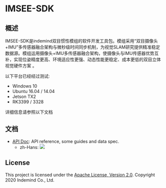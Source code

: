 ﻿# IMSEE-SDK

## 概述

IMSEE-SDK是indemind双目惯性模组的软件开发工具包。模组采用“双目摄像头+IMU”多传感器融合架构与微秒级时间同步机制，为视觉SLAM研究提供精准稳定数据源。模组运用摄像头+IMU多传感器融合架构，使摄像头与IMU传感器优势互补，实现位姿精度更高、环境适应性更强、动态性能更稳定、成本更低的双目立体视觉硬件方案 。

以下平台已经经过测试:

* Windows 10
* Ubuntu 16.04 / 14.04
* Jetson TX2
* RK3399 / 3328

详细信息请参照以下文档

## 文档

* [API Doc](https://github.com/indemind/IMSEE-SDK/releases): API reference, some guides and data spec.
  * zh-Hans: [![](https://img.shields.io/badge/Online-HTML-blue.svg?style=flat)](https://imsee-sdk-docs.readthedocs.io/en/latest/)



## License

This project is licensed under the [Apache License, Version 2.0](LICENSE). Copyright 2020 Indemind Co., Ltd.

